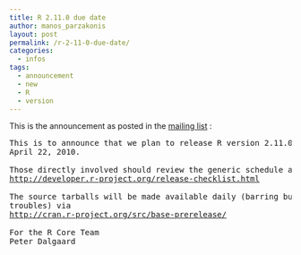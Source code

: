 ```yaml
---
title: R 2.11.0 due date
author: manos_parzakonis
layout: post
permalink: /r-2-11-0-due-date/
categories:
  - infos
tags:
  - announcement
  - new
  - R
  - version
---
```

This is the announcement as posted in the [mailing list][1] :

<pre>This is to announce that we plan to release R version 2.11.0 on Thursday,
April 22, 2010.

Those directly involved should review the generic schedule at
<a href="http://developer.r-project.org/release-checklist.html">http://developer.r-project.org/release-checklist.html</a>

The source tarballs will be made available daily (barring build
troubles) via
<a href="http://cran.r-project.org/src/base-prerelease/">http://cran.r-project.org/src/base-prerelease/</a>

For the R Core Team
Peter Dalgaard
</pre>

 [1]: https://stat.ethz.ch/pipermail/r-announce/2010/000517.html